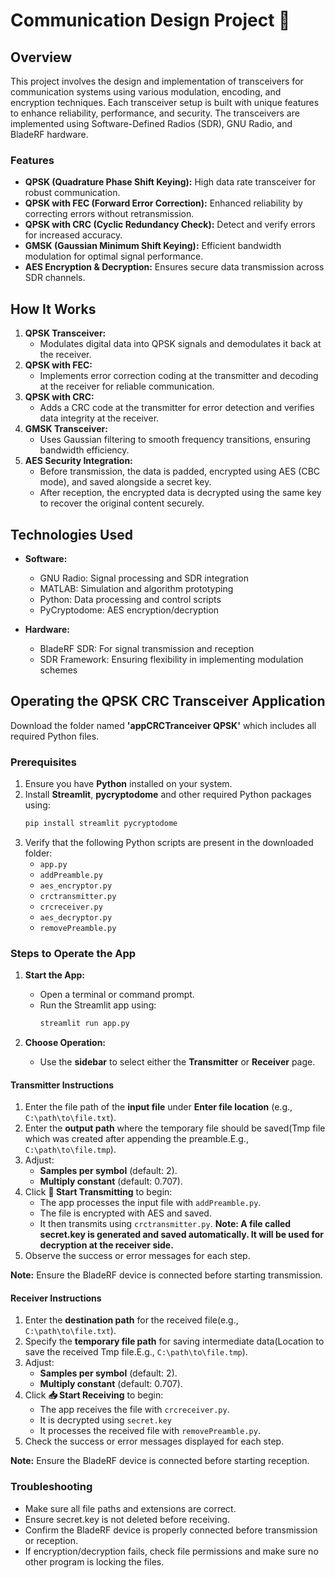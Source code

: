 # Communication Design Project 🚀  

## Overview  
This project involves the design and implementation of transceivers for communication systems using various modulation, encoding, and encryption techniques. Each transceiver setup is built with unique features to enhance reliability, performance, and security. The transceivers are implemented using Software-Defined Radios (SDR), GNU Radio, and BladeRF hardware.  

### Features  
- **QPSK (Quadrature Phase Shift Keying):** High data rate transceiver for robust communication.  
- **QPSK with FEC (Forward Error Correction):** Enhanced reliability by correcting errors without retransmission.  
- **QPSK with CRC (Cyclic Redundancy Check):** Detect and verify errors for increased accuracy.  
- **GMSK (Gaussian Minimum Shift Keying):** Efficient bandwidth modulation for optimal signal performance.
- **AES Encryption & Decryption:** Ensures secure data transmission across SDR channels.  

## How It Works  
1. **QPSK Transceiver:**  
   - Modulates digital data into QPSK signals and demodulates it back at the receiver.  
2. **QPSK with FEC:**  
   - Implements error correction coding at the transmitter and decoding at the receiver for reliable communication.  
3. **QPSK with CRC:**  
   - Adds a CRC code at the transmitter for error detection and verifies data integrity at the receiver.  
4. **GMSK Transceiver:**  
   - Uses Gaussian filtering to smooth frequency transitions, ensuring bandwidth efficiency.
5. **AES Security Integration:**
   - Before transmission, the data is padded, encrypted using AES (CBC mode), and saved alongside a secret key.
   - After reception, the encrypted data is decrypted using the same key to recover the original content securely.

## Technologies Used  
- **Software:**  
  - GNU Radio: Signal processing and SDR integration  
  - MATLAB: Simulation and algorithm prototyping  
  - Python: Data processing and control scripts
  - PyCryptodome: AES encryption/decryption
      
- **Hardware:**  
  - BladeRF SDR: For signal transmission and reception  
  - SDR Framework: Ensuring flexibility in implementing modulation schemes  

## Operating the QPSK CRC Transceiver Application  

Download the folder named **'appCRCTranceiver QPSK'** which includes all required Python files.  

### Prerequisites  
1. Ensure you have **Python** installed on your system.  
2. Install **Streamlit**, **pycryptodome** and other required Python packages using:  
   ```bash  
   pip install streamlit pycryptodome 
   ```  
3. Verify that the following Python scripts are present in the downloaded folder:  
   - `app.py`
   - `addPreamble.py`
   - `aes_encryptor.py`  
   - `crctransmitter.py`  
   - `crcreceiver.py`
   - `aes_decryptor.py`
   - `removePreamble.py`
     

### Steps to Operate the App  

1. **Start the App:**  
   - Open a terminal or command prompt.  
   - Run the Streamlit app using:  
     ```bash  
     streamlit run app.py  
     ```  

2. **Choose Operation:**  
   - Use the **sidebar** to select either the **Transmitter** or **Receiver** page.  

#### Transmitter Instructions  
1. Enter the file path of the **input file** under **Enter file location** (e.g., `C:\path\to\file.txt`).  
2. Enter the **output path** where the temporary file should be saved(Tmp file which was created after appending the preamble.E.g., `C:\path\to\file.tmp`).  
3. Adjust:  
   - **Samples per symbol** (default: 2).  
   - **Multiply constant** (default: 0.707).  
4. Click **🦜 Start Transmitting** to begin:  
   - The app processes the input file with `addPreamble.py`.
   - The file is encrypted with AES and saved.  
   - It then transmits using `crctransmitter.py`.
**Note: A file called secret.key is generated and saved automatically. It will be used for decryption at the receiver side.**    
5. Observe the success or error messages for each step.  

**Note:** Ensure the BladeRF device is connected before starting transmission.  

#### Receiver Instructions  
1. Enter the **destination path** for the received file(e.g., `C:\path\to\file.txt`).  
2. Specify the **temporary file path** for saving intermediate data(Location to save the received Tmp file.E.g., `C:\path\to\file.tmp`).  
3. Adjust:  
   - **Samples per symbol** (default: 2).  
   - **Multiply constant** (default: 0.707).  
4. Click **📥 Start Receiving** to begin:  
   - The app receives the file with `crcreceiver.py`.
   - It is decrypted using `secret.key`  
   - It processes the received file with `removePreamble.py`.  
5. Check the success or error messages displayed for each step.  

**Note:** Ensure the BladeRF device is connected before starting reception.  

### Troubleshooting  
- Make sure all file paths and extensions are correct.
- Ensure secret.key is not deleted before receiving.
- Confirm the BladeRF device is properly connected before transmission or reception.
- If encryption/decryption fails, check file permissions and make sure no other program is locking the files.

